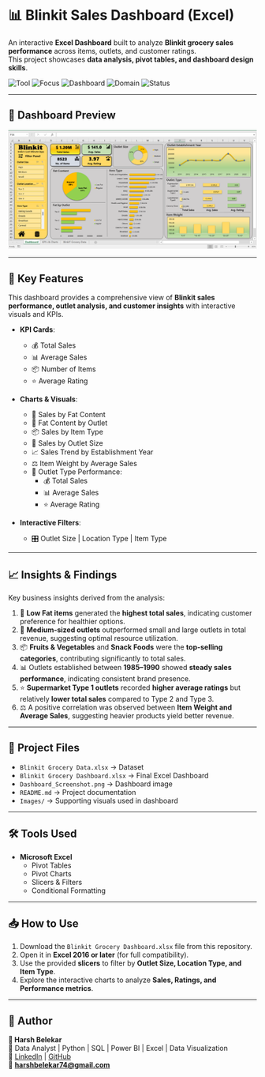 # 📊 Blinkit Sales Dashboard (Excel)

An interactive **Excel Dashboard** built to analyze **Blinkit grocery sales performance** across items, outlets, and customer ratings.  
This project showcases **data analysis, pivot tables, and dashboard design skills**.

![Tool](https://img.shields.io/badge/Tool-Microsoft_Excel-green)
![Focus](https://img.shields.io/badge/Focus-Sales_Analysis-blue)
![Dashboard](https://img.shields.io/badge/Type-Interactive_Dashboard-yellow)
![Domain](https://img.shields.io/badge/Domain-Retail_Analytics-orange)
![Status](https://img.shields.io/badge/Status-Completed-success)

---

## 📸 Dashboard Preview

![Dashboard Screenshot](Dashboard_Screenshot.png)

---

## 🚀 Key Features

This dashboard provides a comprehensive view of **Blinkit sales performance, outlet analysis, and customer insights** with interactive visuals and KPIs.

- **KPI Cards**:
  - 💰 Total Sales  
  - 📊 Average Sales  
  - 📦 Number of Items  
  - ⭐ Average Rating  

- **Charts & Visuals**:
  - 🥤 Sales by Fat Content  
  - 🏪 Fat Content by Outlet  
  - 📦 Sales by Item Type  
  - 🏬 Sales by Outlet Size  
  - 📈 Sales Trend by Establishment Year  
  - ⚖️ Item Weight by Average Sales  
  - 🏪 Outlet Type Performance:
    - 💰 Total Sales  
    - 📊 Average Sales  
    - ⭐ Average Rating  

- **Interactive Filters**:
  - 🎛️ Outlet Size | Location Type | Item Type  

---

## 📈 Insights & Findings

Key business insights derived from the analysis:

1. 🥇 **Low Fat items** generated the **highest total sales**, indicating customer preference for healthier options.  
2. 🏬 **Medium-sized outlets** outperformed small and large outlets in total revenue, suggesting optimal resource utilization.  
3. 📦 **Fruits & Vegetables** and **Snack Foods** were the **top-selling categories**, contributing significantly to total sales.  
4. 📊 Outlets established between **1985–1990** showed **steady sales performance**, indicating consistent brand presence.  
5. ⭐ **Supermarket Type 1 outlets** recorded **higher average ratings** but relatively **lower total sales** compared to Type 2 and Type 3.  
6. ⚖️ A positive correlation was observed between **Item Weight and Average Sales**, suggesting heavier products yield better revenue.

---

## 📂 Project Files

- `Blinkit Grocery Data.xlsx` → Dataset  
- `Blinkit Grocery Dashboard.xlsx` → Final Excel Dashboard  
- `Dashboard_Screenshot.png` → Dashboard image  
- `README.md` → Project documentation  
- `Images/` → Supporting visuals used in dashboard  

---

## 🛠️ Tools Used

- **Microsoft Excel**
  - Pivot Tables  
  - Pivot Charts  
  - Slicers & Filters  
  - Conditional Formatting  

---

## 📥 How to Use

1. Download the `Blinkit Grocery Dashboard.xlsx` file from this repository.  
2. Open it in **Excel 2016 or later** (for full compatibility).  
3. Use the provided **slicers** to filter by **Outlet Size, Location Type, and Item Type**.  
4. Explore the interactive charts to analyze **Sales, Ratings, and Performance metrics**.  

---

## 🧠 Author

**👤 Harsh Belekar**  
📍 Data Analyst | Python | SQL | Power BI | Excel | Data Visualization  
🔗 [LinkedIn](https://www.linkedin.com/in/harshbelekar) | [GitHub](https://github.com/Harsh-Belekar)  
📧 **harshbelekar74@gmail.com**
